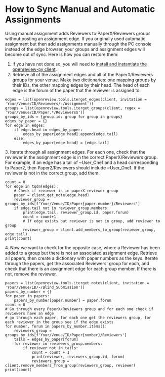 # How to Sync Manual and Automatic Assignments

Using manual assignment adds Reviewers to PaperX/Reviewers groups without posting an assignment edge. If you originally used automatic assignment but then add assignments manually through the PC console instead of the edge browser, your groups and assignment edges will become out of sync. Here is how you can restore them:&#x20;

1. If you have not done so, you will need to [install and instantiate the openreview-py client](../../getting-started/using-the-api/installing-and-instantiating-the-python-client.md).&#x20;
2. Retrieve all of the assignment edges and all of the Paper#/Reviewers groups for your venue. Make two dictionaries: one mapping groups by their IDs, the other mapping edges by their head. The head of each edge is the forum of the paper that the reviewer is assigned to.

```
edges = list(openreview.tools.iterget_edges(client, invitation = 'Your/Venue/ID/Reviewers/-/Assignment'))
groups = list(openreview.tools.iterget_groups(client, regex = 'Your/Venue/ID/Paper.*/Reviewers$'))
groups_by_ids = {group.id: group for group in groups}
edges_by_paper = {}
for edge in edges: 
    if edge.head in edges_by_paper: 
        edges_by_paper[edge.head].append(edge.tail)
    else: 
        edges_by_paper[edge.head] = [edge.tail]
```

3\. Iterate through all assignment edges. For each one, check that the reviewer in the assignment edge is in the correct PaperX/Reviewers group. For example, if an edge has a tail of \~User\_One1 and a head corresponding to Paper2, then Paper2/Reviewers should include  \~User\_One1. If the reviewer is not in the correct group, add them.&#x20;

```
count = 0
for edge in tqdm(edges): 
    # Check if reviewer is in paperX reviewer group 
    paper = client.get_note(edge.head)
    reviewer_group = groups_by_ids[f'Your/Venue/ID/Paper{paper.number}/Reviewers']
    if edge.tail not in reviewer_group.members: 
        print(edge.tail, reviewer_group.id, paper.forum)
        count = count+1
        # If edge exists but reviewer is not in group, add reviewer to group 
        reviewer_group = client.add_members_to_group(reviewer_group, edge.tail)
print(count)
```

4\. Now we want to check for the opposite case, where a Reviewer has been added to a group but there is not an associated assignment edge. Retrieve all papers, then create a dictionary with paper numbers as the keys. Iterate through the papers, get the associated Reviewers' group for each, and check that there is an assignment edge for each group member. If there is not, remove the reviewer.&#x20;

```
papers = list(openreview.tools.iterget_notes(client, invitation = 'Your/Venue/ID/-/Blind_Submission'))
papers_by_number = {}
for paper in papers: 
    papers_by_number[paper.number] = paper.forum
count = 0
# Go through every PaperX/Reviewers group and for each one check if reviewers have an edge 
# go through each paper, for each one get the reviewers group, for each reviewer in the group see if the edge exists 
for number, forum in papers_by_number.items(): 
    reviewers_group = groups_by_ids[f'Your/Venue/ID/Paper{number}/Reviewers']
    tails = edges_by_paper[forum]
    for reviewer in reviewers_group.members: 
        if reviewer not in tails: 
            count = count + 1
            print(reviewer, reviewers_group.id, forum)
            reviewers_group = client.remove_members_from_group(reviewers_group, reviewer)
print(count)
```
